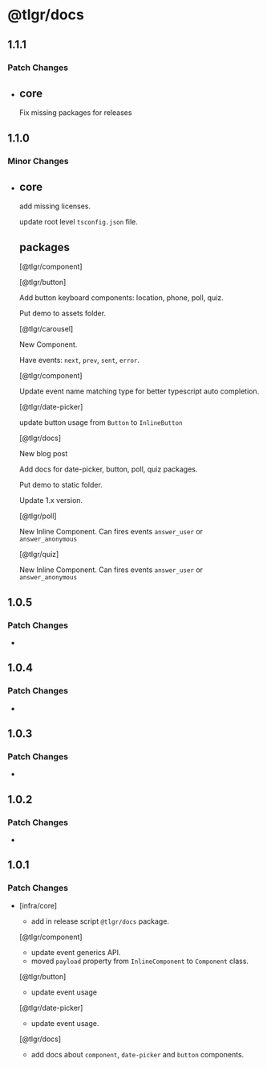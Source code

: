 # @tlgr/docs

## 1.1.1

### Patch Changes

- ## core

  Fix missing packages for releases

## 1.1.0

### Minor Changes

- ## core

  add missing licenses.

  update root level `tsconfig.json` file.

  ## packages

  [@tlgr/component]

  [@tlgr/button]

  Add button keyboard components: location, phone, poll, quiz.

  Put demo to assets folder.

  [@tlgr/carousel]

  New Component.

  Have events: `next`, `prev`, `sent`, `error`.

  [@tlgr/component]

  Update event name matching type for better typescript auto completion.

  [@tlgr/date-picker]

  update button usage from `Button` to `InlineButton`

  [@tlgr/docs]

  New blog post

  Add docs for date-picker, button, poll, quiz packages.

  Put demo to static folder.

  Update 1.x version.

  [@tlgr/poll]

  New Inline Component. Can fires events `answer_user` or `answer_anonymous`

  [@tlgr/quiz]

  New Inline Component. Can fires events `answer_user` or `answer_anonymous`

## 1.0.5

### Patch Changes

-

## 1.0.4

### Patch Changes

-

## 1.0.3

### Patch Changes

-

## 1.0.2

### Patch Changes

-

## 1.0.1

### Patch Changes

- [infra/core]

  - add in release script `@tlgr/docs` package.

  [@tlgr/component]

  - update event generics API.
  - moved `payload` property from `InlineComponent` to `Component` class.

  [@tlgr/button]

  - update event usage

  [@tlgr/date-picker]

  - update event usage.

  [@tlgr/docs]

  - add docs about `component`, `date-picker` and `button` components.
